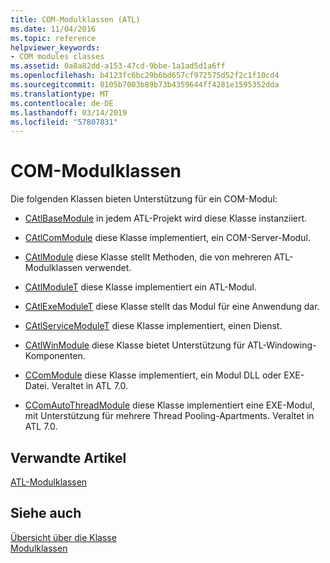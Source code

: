 ```yaml
---
title: COM-Modulklassen (ATL)
ms.date: 11/04/2016
ms.topic: reference
helpviewer_keywords:
- COM modules classes
ms.assetid: 0a8a82dd-a153-47cd-9bbe-1a1ad5d1a6ff
ms.openlocfilehash: b4123fc6bc29b6bd657cf972575d52f2c1f10cd4
ms.sourcegitcommit: 8105b7003b89b73b4359644ff4281e1595352dda
ms.translationtype: MT
ms.contentlocale: de-DE
ms.lasthandoff: 03/14/2019
ms.locfileid: "57807831"
---
```

# <a name="com-modules-classes"></a>COM-Modulklassen

Die folgenden Klassen bieten Unterstützung für ein COM-Modul:

- [CAtlBaseModule](../atl/reference/catlbasemodule-class.md) in jedem ATL-Projekt wird diese Klasse instanziiert.

- [CAtlComModule](../atl/reference/catlcommodule-class.md) diese Klasse implementiert, ein COM-Server-Modul.

- [CAtlModule](../atl/reference/catlmodule-class.md) diese Klasse stellt Methoden, die von mehreren ATL-Modulklassen verwendet.

- [CAtlModuleT](../atl/reference/catlmodulet-class.md) diese Klasse implementiert ein ATL-Modul.

- [CAtlExeModuleT](../atl/reference/catlexemodulet-class.md) diese Klasse stellt das Modul für eine Anwendung dar.

- [CAtlServiceModuleT](../atl/reference/catlservicemodulet-class.md) diese Klasse implementiert, einen Dienst.

- [CAtlWinModule](../atl/reference/catlwinmodule-class.md) diese Klasse bietet Unterstützung für ATL-Windowing-Komponenten.

- [CComModule](../atl/reference/ccommodule-class.md) diese Klasse implementiert, ein Modul DLL oder EXE-Datei. Veraltet in ATL 7.0.

- [CComAutoThreadModule](../atl/reference/ccomautothreadmodule-class.md) diese Klasse implementiert eine EXE-Modul, mit Unterstützung für mehrere Thread Pooling-Apartments. Veraltet in ATL 7.0.

## <a name="related-articles"></a>Verwandte Artikel

[ATL-Modulklassen](../atl/atl-module-classes.md)

## <a name="see-also"></a>Siehe auch

[Übersicht über die Klasse](../atl/atl-class-overview.md)<br/>
[Modulklassen](../atl/atl-module-classes.md)
